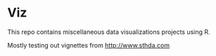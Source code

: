 # Viz
This repo contains miscellaneous data visualizations projects using R.

Mostly testing out vignettes from http://www.sthda.com
